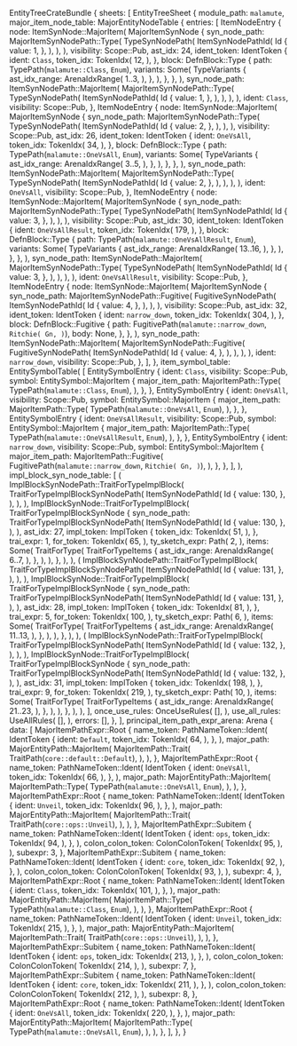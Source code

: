EntityTreeCrateBundle {
    sheets: [
        EntityTreeSheet {
            module_path: `malamute`,
            major_item_node_table: MajorEntityNodeTable {
                entries: [
                    ItemNodeEntry {
                        node: ItemSynNode::MajorItem(
                            MajorItemSynNode {
                                syn_node_path: MajorItemSynNodePath::Type(
                                    TypeSynNodePath(
                                        ItemSynNodePathId(
                                            Id {
                                                value: 1,
                                            },
                                        ),
                                    ),
                                ),
                                visibility: Scope::Pub,
                                ast_idx: 24,
                                ident_token: IdentToken {
                                    ident: `Class`,
                                    token_idx: TokenIdx(
                                        12,
                                    ),
                                },
                                block: DefnBlock::Type {
                                    path: TypePath(`malamute::Class`, `Enum`),
                                    variants: Some(
                                        TypeVariants {
                                            ast_idx_range: ArenaIdxRange(
                                                1..3,
                                            ),
                                        },
                                    ),
                                },
                            },
                        ),
                        syn_node_path: ItemSynNodePath::MajorItem(
                            MajorItemSynNodePath::Type(
                                TypeSynNodePath(
                                    ItemSynNodePathId(
                                        Id {
                                            value: 1,
                                        },
                                    ),
                                ),
                            ),
                        ),
                        ident: `Class`,
                        visibility: Scope::Pub,
                    },
                    ItemNodeEntry {
                        node: ItemSynNode::MajorItem(
                            MajorItemSynNode {
                                syn_node_path: MajorItemSynNodePath::Type(
                                    TypeSynNodePath(
                                        ItemSynNodePathId(
                                            Id {
                                                value: 2,
                                            },
                                        ),
                                    ),
                                ),
                                visibility: Scope::Pub,
                                ast_idx: 26,
                                ident_token: IdentToken {
                                    ident: `OneVsAll`,
                                    token_idx: TokenIdx(
                                        34,
                                    ),
                                },
                                block: DefnBlock::Type {
                                    path: TypePath(`malamute::OneVsAll`, `Enum`),
                                    variants: Some(
                                        TypeVariants {
                                            ast_idx_range: ArenaIdxRange(
                                                3..5,
                                            ),
                                        },
                                    ),
                                },
                            },
                        ),
                        syn_node_path: ItemSynNodePath::MajorItem(
                            MajorItemSynNodePath::Type(
                                TypeSynNodePath(
                                    ItemSynNodePathId(
                                        Id {
                                            value: 2,
                                        },
                                    ),
                                ),
                            ),
                        ),
                        ident: `OneVsAll`,
                        visibility: Scope::Pub,
                    },
                    ItemNodeEntry {
                        node: ItemSynNode::MajorItem(
                            MajorItemSynNode {
                                syn_node_path: MajorItemSynNodePath::Type(
                                    TypeSynNodePath(
                                        ItemSynNodePathId(
                                            Id {
                                                value: 3,
                                            },
                                        ),
                                    ),
                                ),
                                visibility: Scope::Pub,
                                ast_idx: 30,
                                ident_token: IdentToken {
                                    ident: `OneVsAllResult`,
                                    token_idx: TokenIdx(
                                        179,
                                    ),
                                },
                                block: DefnBlock::Type {
                                    path: TypePath(`malamute::OneVsAllResult`, `Enum`),
                                    variants: Some(
                                        TypeVariants {
                                            ast_idx_range: ArenaIdxRange(
                                                13..16,
                                            ),
                                        },
                                    ),
                                },
                            },
                        ),
                        syn_node_path: ItemSynNodePath::MajorItem(
                            MajorItemSynNodePath::Type(
                                TypeSynNodePath(
                                    ItemSynNodePathId(
                                        Id {
                                            value: 3,
                                        },
                                    ),
                                ),
                            ),
                        ),
                        ident: `OneVsAllResult`,
                        visibility: Scope::Pub,
                    },
                    ItemNodeEntry {
                        node: ItemSynNode::MajorItem(
                            MajorItemSynNode {
                                syn_node_path: MajorItemSynNodePath::Fugitive(
                                    FugitiveSynNodePath(
                                        ItemSynNodePathId(
                                            Id {
                                                value: 4,
                                            },
                                        ),
                                    ),
                                ),
                                visibility: Scope::Pub,
                                ast_idx: 32,
                                ident_token: IdentToken {
                                    ident: `narrow_down`,
                                    token_idx: TokenIdx(
                                        304,
                                    ),
                                },
                                block: DefnBlock::Fugitive {
                                    path: FugitivePath(`malamute::narrow_down`, `Ritchie(
                                        Gn,
                                    )`),
                                    body: None,
                                },
                            },
                        ),
                        syn_node_path: ItemSynNodePath::MajorItem(
                            MajorItemSynNodePath::Fugitive(
                                FugitiveSynNodePath(
                                    ItemSynNodePathId(
                                        Id {
                                            value: 4,
                                        },
                                    ),
                                ),
                            ),
                        ),
                        ident: `narrow_down`,
                        visibility: Scope::Pub,
                    },
                ],
            },
            item_symbol_table: EntitySymbolTable(
                [
                    EntitySymbolEntry {
                        ident: `Class`,
                        visibility: Scope::Pub,
                        symbol: EntitySymbol::MajorItem {
                            major_item_path: MajorItemPath::Type(
                                TypePath(`malamute::Class`, `Enum`),
                            ),
                        },
                    },
                    EntitySymbolEntry {
                        ident: `OneVsAll`,
                        visibility: Scope::Pub,
                        symbol: EntitySymbol::MajorItem {
                            major_item_path: MajorItemPath::Type(
                                TypePath(`malamute::OneVsAll`, `Enum`),
                            ),
                        },
                    },
                    EntitySymbolEntry {
                        ident: `OneVsAllResult`,
                        visibility: Scope::Pub,
                        symbol: EntitySymbol::MajorItem {
                            major_item_path: MajorItemPath::Type(
                                TypePath(`malamute::OneVsAllResult`, `Enum`),
                            ),
                        },
                    },
                    EntitySymbolEntry {
                        ident: `narrow_down`,
                        visibility: Scope::Pub,
                        symbol: EntitySymbol::MajorItem {
                            major_item_path: MajorItemPath::Fugitive(
                                FugitivePath(`malamute::narrow_down`, `Ritchie(
                                    Gn,
                                )`),
                            ),
                        },
                    },
                ],
            ),
            impl_block_syn_node_table: [
                (
                    ImplBlockSynNodePath::TraitForTypeImplBlock(
                        TraitForTypeImplBlockSynNodePath(
                            ItemSynNodePathId(
                                Id {
                                    value: 130,
                                },
                            ),
                        ),
                    ),
                    ImplBlockSynNode::TraitForTypeImplBlock(
                        TraitForTypeImplBlockSynNode {
                            syn_node_path: TraitForTypeImplBlockSynNodePath(
                                ItemSynNodePathId(
                                    Id {
                                        value: 130,
                                    },
                                ),
                            ),
                            ast_idx: 27,
                            impl_token: ImplToken {
                                token_idx: TokenIdx(
                                    51,
                                ),
                            },
                            trai_expr: 1,
                            for_token: TokenIdx(
                                65,
                            ),
                            ty_sketch_expr: Path(
                                2,
                            ),
                            items: Some(
                                TraitForType(
                                    TraitForTypeItems {
                                        ast_idx_range: ArenaIdxRange(
                                            6..7,
                                        ),
                                    },
                                ),
                            ),
                        },
                    ),
                ),
                (
                    ImplBlockSynNodePath::TraitForTypeImplBlock(
                        TraitForTypeImplBlockSynNodePath(
                            ItemSynNodePathId(
                                Id {
                                    value: 131,
                                },
                            ),
                        ),
                    ),
                    ImplBlockSynNode::TraitForTypeImplBlock(
                        TraitForTypeImplBlockSynNode {
                            syn_node_path: TraitForTypeImplBlockSynNodePath(
                                ItemSynNodePathId(
                                    Id {
                                        value: 131,
                                    },
                                ),
                            ),
                            ast_idx: 28,
                            impl_token: ImplToken {
                                token_idx: TokenIdx(
                                    81,
                                ),
                            },
                            trai_expr: 5,
                            for_token: TokenIdx(
                                100,
                            ),
                            ty_sketch_expr: Path(
                                6,
                            ),
                            items: Some(
                                TraitForType(
                                    TraitForTypeItems {
                                        ast_idx_range: ArenaIdxRange(
                                            11..13,
                                        ),
                                    },
                                ),
                            ),
                        },
                    ),
                ),
                (
                    ImplBlockSynNodePath::TraitForTypeImplBlock(
                        TraitForTypeImplBlockSynNodePath(
                            ItemSynNodePathId(
                                Id {
                                    value: 132,
                                },
                            ),
                        ),
                    ),
                    ImplBlockSynNode::TraitForTypeImplBlock(
                        TraitForTypeImplBlockSynNode {
                            syn_node_path: TraitForTypeImplBlockSynNodePath(
                                ItemSynNodePathId(
                                    Id {
                                        value: 132,
                                    },
                                ),
                            ),
                            ast_idx: 31,
                            impl_token: ImplToken {
                                token_idx: TokenIdx(
                                    198,
                                ),
                            },
                            trai_expr: 9,
                            for_token: TokenIdx(
                                219,
                            ),
                            ty_sketch_expr: Path(
                                10,
                            ),
                            items: Some(
                                TraitForType(
                                    TraitForTypeItems {
                                        ast_idx_range: ArenaIdxRange(
                                            21..23,
                                        ),
                                    },
                                ),
                            ),
                        },
                    ),
                ),
            ],
            once_use_rules: OnceUseRules(
                [],
            ),
            use_all_rules: UseAllRules(
                [],
            ),
            errors: [],
        },
    ],
    principal_item_path_expr_arena: Arena {
        data: [
            MajorItemPathExpr::Root {
                name_token: PathNameToken::Ident(
                    IdentToken {
                        ident: `Default`,
                        token_idx: TokenIdx(
                            64,
                        ),
                    },
                ),
                major_path: MajorEntityPath::MajorItem(
                    MajorItemPath::Trait(
                        TraitPath(`core::default::Default`),
                    ),
                ),
            },
            MajorItemPathExpr::Root {
                name_token: PathNameToken::Ident(
                    IdentToken {
                        ident: `OneVsAll`,
                        token_idx: TokenIdx(
                            66,
                        ),
                    },
                ),
                major_path: MajorEntityPath::MajorItem(
                    MajorItemPath::Type(
                        TypePath(`malamute::OneVsAll`, `Enum`),
                    ),
                ),
            },
            MajorItemPathExpr::Root {
                name_token: PathNameToken::Ident(
                    IdentToken {
                        ident: `Unveil`,
                        token_idx: TokenIdx(
                            96,
                        ),
                    },
                ),
                major_path: MajorEntityPath::MajorItem(
                    MajorItemPath::Trait(
                        TraitPath(`core::ops::Unveil`),
                    ),
                ),
            },
            MajorItemPathExpr::Subitem {
                name_token: PathNameToken::Ident(
                    IdentToken {
                        ident: `ops`,
                        token_idx: TokenIdx(
                            94,
                        ),
                    },
                ),
                colon_colon_token: ColonColonToken(
                    TokenIdx(
                        95,
                    ),
                ),
                subexpr: 3,
            },
            MajorItemPathExpr::Subitem {
                name_token: PathNameToken::Ident(
                    IdentToken {
                        ident: `core`,
                        token_idx: TokenIdx(
                            92,
                        ),
                    },
                ),
                colon_colon_token: ColonColonToken(
                    TokenIdx(
                        93,
                    ),
                ),
                subexpr: 4,
            },
            MajorItemPathExpr::Root {
                name_token: PathNameToken::Ident(
                    IdentToken {
                        ident: `Class`,
                        token_idx: TokenIdx(
                            101,
                        ),
                    },
                ),
                major_path: MajorEntityPath::MajorItem(
                    MajorItemPath::Type(
                        TypePath(`malamute::Class`, `Enum`),
                    ),
                ),
            },
            MajorItemPathExpr::Root {
                name_token: PathNameToken::Ident(
                    IdentToken {
                        ident: `Unveil`,
                        token_idx: TokenIdx(
                            215,
                        ),
                    },
                ),
                major_path: MajorEntityPath::MajorItem(
                    MajorItemPath::Trait(
                        TraitPath(`core::ops::Unveil`),
                    ),
                ),
            },
            MajorItemPathExpr::Subitem {
                name_token: PathNameToken::Ident(
                    IdentToken {
                        ident: `ops`,
                        token_idx: TokenIdx(
                            213,
                        ),
                    },
                ),
                colon_colon_token: ColonColonToken(
                    TokenIdx(
                        214,
                    ),
                ),
                subexpr: 7,
            },
            MajorItemPathExpr::Subitem {
                name_token: PathNameToken::Ident(
                    IdentToken {
                        ident: `core`,
                        token_idx: TokenIdx(
                            211,
                        ),
                    },
                ),
                colon_colon_token: ColonColonToken(
                    TokenIdx(
                        212,
                    ),
                ),
                subexpr: 8,
            },
            MajorItemPathExpr::Root {
                name_token: PathNameToken::Ident(
                    IdentToken {
                        ident: `OneVsAll`,
                        token_idx: TokenIdx(
                            220,
                        ),
                    },
                ),
                major_path: MajorEntityPath::MajorItem(
                    MajorItemPath::Type(
                        TypePath(`malamute::OneVsAll`, `Enum`),
                    ),
                ),
            },
        ],
    },
}